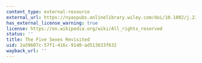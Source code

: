 ```yaml
---
content_type: external-resource
external_url: https://nyaspubs.onlinelibrary.wiley.com/doi/10.1002/j.2326-1951.2000.tb03504.x
has_external_license_warning: true
license: https://en.wikipedia.org/wiki/All_rights_reserved
status: ''
title: The Five Sexes Revisited
uid: 2a59607c-57f1-416c-9140-ad513633f632
wayback_url: ''
---
```

